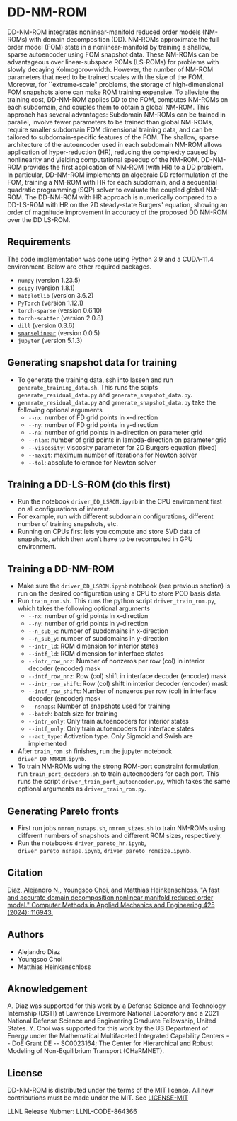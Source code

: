 # DD-NM-ROM
DD-NM-ROM integrates nonlinear-manifold reduced order models (NM-ROMs) with
domain decomposition (DD). NM-ROMs approximate the full order model (FOM) state
in a nonlinear-manifold by training a shallow, sparse autoencoder using FOM
snapshot data. These NM-ROMs can be advantageous over linear-subspace ROMs
(LS-ROMs) for problems with slowly decaying Kolmogorov-width. However, the
number of NM-ROM parameters that need to be trained scales with the size of the
FOM. Moreover, for ``extreme-scale" problems, the storage of high-dimensional
FOM snapshots alone can make ROM training expensive. To alleviate the training
cost, DD-NM-ROM applies DD to the FOM, computes NM-ROMs on each subdomain, and
couples them to obtain a global NM-ROM. This approach has several advantages:
Subdomain NM-ROMs can be trained in parallel, involve fewer parameters to be
trained than global NM-ROMs, require smaller subdomain FOM dimensional training
data, and can be tailored to subdomain-specific features of the FOM. The
shallow, sparse architecture of the autoencoder used in each subdomain NM-ROM
allows application of hyper-reduction (HR), reducing the complexity caused by
nonlinearity and yielding computational speedup of the NM-ROM. DD-NM-ROM
provides the first application of NM-ROM (with HR) to a DD problem. In
particular, DD-NM-ROM implements an algebraic DD reformulation of the FOM,
training a NM-ROM with HR for each subdomain, and a sequential quadratic
programming (SQP) solver to evaluate the coupled global NM-ROM.  The DD-NM-ROM
with HR approach is numerically compared to a DD-LS-ROM with HR on the 2D
steady-state Burgers' equation, showing an order of magnitude improvement in
accuracy of the proposed DD NM-ROM over the DD LS-ROM.


## Requirements
The code implementation was done using Python 3.9 and a CUDA-11.4 environment. Below are other required packages. 
- `numpy` (version 1.23.5)
- `scipy` (version 1.8.1)
- `matplotlib` (version 3.6.2)
- `PyTorch` (version 1.12.1)
- `torch-sparse` (version 0.6.10)
- `torch-scatter` (version 2.0.8)
- `dill` (version 0.3.6)
- [`sparselinear`](https://github.com/hyeon95y/SparseLinear) (version 0.0.5)
- `jupyter` (version 5.1.3)

## Generating snapshot data for training
- To generate the training data, ssh into lassen and run `generate_training_data.sh`. This runs the scipts `generate_residual_data.py` and `generate_snapshot_data.py`.
- `generate_residual_data.py` and `generate_snapshot_data.py` take the following optional arguments
  * `--nx`:         number of FD grid points in x-direction
  * `--ny`:         number of FD grid points in y-direction
  * `--na`:         number of grid points in a-direction on parameter grid
  * `--nlam`:       number of grid points in lambda-direction on parameter grid
  * `--viscosity`:  viscosity parameter for 2D Burgers equation (fixed)
  * `--maxit`:      maximum number of iterations for Newton solver
  * `--tol`:        absolute tolerance for Newton solver

## Training a DD-LS-ROM (do this first)
- Run the notebook `driver_DD_LSROM.ipynb` in the CPU environment first on all configurations of interest.
- For example, run with different subdomain configurations, different number of training snapshots, etc. 
- Running on CPUs first lets you compute and store SVD data of snapshots, which then won't have to be recomputed in GPU environment. 

## Training a DD-NM-ROM
- Make sure the `driver_DD_LSROM.ipynb` notebook (see previous section) is run on the desired configuration using a CPU to store POD basis data. 
- Run `train_rom.sh.` This runs the python script `driver_train_rom.py`, which takes the following optional arguments 
  * `--nx`:                number of grid points in x-direction
  * `--ny`:                number of grid points in y-direction
  * `--n_sub_x`:           number of subdomains in x-direction
  * `--n_sub_y`:           number of subdomains in y-direction
  * `--intr_ld`:           ROM dimension for interior states
  * `--intf_ld`:           ROM dimension for interface states
  * `--intr_row_nnz`:      Number of nonzeros per row (col) in interior decoder (encoder) mask
  * `--intf_row_nnz`:      Row (col) shift in interface decoder (encoder) mask
  * `--intr_row_shift`:    Row (col) shift in interior decoder (encoder) mask
  * `--intf_row_shift`:    Number of nonzeros per row (col) in interface decoder (encoder) mask
  * `--nsnaps`:            Number of snapshots used for training
  * `--batch`:             batch size for training
  * `--intr_only`:         Only train autoencoders for interior states
  * `--intf_only`:         Only train autoencoders for interface states
  * `--act_type`:          Activation type. Only Sigmoid and Swish are implemented
- After `train_rom.sh` finishes, run the jupyter notebook `driver_DD_NMROM.ipynb`. 
- To train NM-ROMs using the strong ROM-port constraint formulation, run `train_port_decoders.sh` to train autoencoders for each port. This runs the script `driver_train_port_autoencoder.py`, which takes the same optional arguments as `driver_train_rom.py`.

## Generating Pareto fronts
- First run jobs `nmrom_nsnaps.sh`, `nmrom_sizes.sh` to train NM-ROMs using different numbers of snapshots and different ROM sizes, respectively. 
- Run the notebooks `driver_pareto_hr.ipynb`, `driver_pareto_nsnaps.ipynb`, `driver_pareto_romsize.ipynb`.

## Citation
[Diaz, Alejandro N., Youngsoo Choi, and Matthias Heinkenschloss. "A fast and accurate domain decomposition nonlinear manifold reduced order model." Computer Methods in Applied Mechanics and Engineering 425 (2024): 116943.](https://doi.org/10.1016/j.cma.2024.116943)

## Authors 
- Alejandro Diaz
- Youngsoo Choi
- Matthias Heinkenschloss   

## Aknowledgement
A. Diaz was supported for this work by a Defense Science and Technology
Internship (DSTI) at Lawrence Livermore National Laboratory and a 2021 National
Defense Science and Engineering Graduate Fellowship, United States.  Y. Choi
was supported for this work by the US Department of Energy under the
Mathematical Multifaceted Integrated Capability Centers -- DoE Grant DE --
SC0023164; The Center for Hierarchical and Robust Modeling of Non-Equilibrium
Transport (CHaRMNET).

## License
DD-NM-ROM is distributed under the terms of the MIT license. All new contributions must be made under the MIT. See
[LICENSE-MIT](https://github.com/LLNL/DD-NM-ROM/blob/main/LICENSE)

LLNL Release Nubmer: LLNL-CODE-864366

